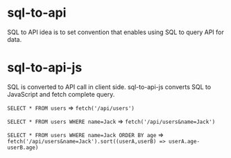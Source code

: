 # sql-to-api

SQL to API idea is to set convention that enables using SQL to query API for data. 

# sql-to-api-js

SQL is converted to API call in client side. sql-to-api-js converts SQL to JavaScript and fetch complete query.

`SELECT * FROM users` => `fetch('/api/users')`

`SELECT * FROM users WHERE name=Jack` => `fetch('/api/users&name=Jack')`

`SELECT * FROM users WHERE name=Jack ORDER BY age` => `fetch('/api/users&name=Jack').sort((userA,userB) => userA.age-userB.age)`

